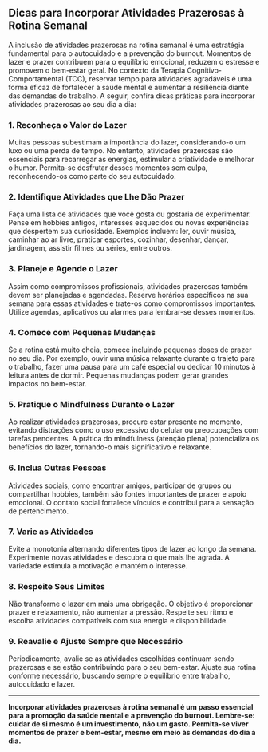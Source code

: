 
## Dicas para Incorporar Atividades Prazerosas à Rotina Semanal

A inclusão de atividades prazerosas na rotina semanal é uma estratégia fundamental para o autocuidado e a prevenção do burnout. Momentos de lazer e prazer contribuem para o equilíbrio emocional, reduzem o estresse e promovem o bem-estar geral. No contexto da Terapia Cognitivo-Comportamental (TCC), reservar tempo para atividades agradáveis é uma forma eficaz de fortalecer a saúde mental e aumentar a resiliência diante das demandas do trabalho. A seguir, confira dicas práticas para incorporar atividades prazerosas ao seu dia a dia:

### 1. **Reconheça o Valor do Lazer**

Muitas pessoas subestimam a importância do lazer, considerando-o um luxo ou uma perda de tempo. No entanto, atividades prazerosas são essenciais para recarregar as energias, estimular a criatividade e melhorar o humor. Permita-se desfrutar desses momentos sem culpa, reconhecendo-os como parte do seu autocuidado.

### 2. **Identifique Atividades que Lhe Dão Prazer**

Faça uma lista de atividades que você gosta ou gostaria de experimentar. Pense em hobbies antigos, interesses esquecidos ou novas experiências que despertem sua curiosidade. Exemplos incluem: ler, ouvir música, caminhar ao ar livre, praticar esportes, cozinhar, desenhar, dançar, jardinagem, assistir filmes ou séries, entre outros.

### 3. **Planeje e Agende o Lazer**

Assim como compromissos profissionais, atividades prazerosas também devem ser planejadas e agendadas. Reserve horários específicos na sua semana para essas atividades e trate-os como compromissos importantes. Utilize agendas, aplicativos ou alarmes para lembrar-se desses momentos.

### 4. **Comece com Pequenas Mudanças**

Se a rotina está muito cheia, comece incluindo pequenas doses de prazer no seu dia. Por exemplo, ouvir uma música relaxante durante o trajeto para o trabalho, fazer uma pausa para um café especial ou dedicar 10 minutos à leitura antes de dormir. Pequenas mudanças podem gerar grandes impactos no bem-estar.

### 5. **Pratique o Mindfulness Durante o Lazer**

Ao realizar atividades prazerosas, procure estar presente no momento, evitando distrações como o uso excessivo do celular ou preocupações com tarefas pendentes. A prática do mindfulness (atenção plena) potencializa os benefícios do lazer, tornando-o mais significativo e relaxante.

### 6. **Inclua Outras Pessoas**

Atividades sociais, como encontrar amigos, participar de grupos ou compartilhar hobbies, também são fontes importantes de prazer e apoio emocional. O contato social fortalece vínculos e contribui para a sensação de pertencimento.

### 7. **Varie as Atividades**

Evite a monotonia alternando diferentes tipos de lazer ao longo da semana. Experimente novas atividades e descubra o que mais lhe agrada. A variedade estimula a motivação e mantém o interesse.

### 8. **Respeite Seus Limites**

Não transforme o lazer em mais uma obrigação. O objetivo é proporcionar prazer e relaxamento, não aumentar a pressão. Respeite seu ritmo e escolha atividades compatíveis com sua energia e disponibilidade.

### 9. **Reavalie e Ajuste Sempre que Necessário**

Periodicamente, avalie se as atividades escolhidas continuam sendo prazerosas e se estão contribuindo para o seu bem-estar. Ajuste sua rotina conforme necessário, buscando sempre o equilíbrio entre trabalho, autocuidado e lazer.

---

**Incorporar atividades prazerosas à rotina semanal é um passo essencial para a promoção da saúde mental e a prevenção do burnout. Lembre-se: cuidar de si mesmo é um investimento, não um gasto. Permita-se viver momentos de prazer e bem-estar, mesmo em meio às demandas do dia a dia.**
```
